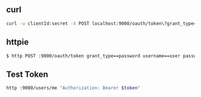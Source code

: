 ## curl
```bash
curl -u clientId:secret -X POST localhost:9000/oauth/token\?grant_type=password\&username=user\&password=pass
```

## httpie
```bash
$ http POST :9000/oauth/token grant_type==password username==user password==pass -a clientId:secret -v
```

## Test Token
```bash
http :9000/users/me "Authorization: Bearer $token"
```